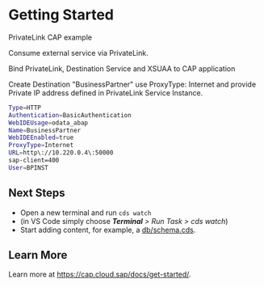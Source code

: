 # Getting Started

PrivateLink CAP example

Consume external service via PrivateLink.

Bind PrivateLink, Destination Service and XSUAA to CAP application

Create Destination "BusinessPartner" use ProxyType: Internet and provide Private IP address defined in PrivateLink Service Instance.

  ```bash
  Type=HTTP
  Authentication=BasicAuthentication
  WebIDEUsage=odata_abap
  Name=BusinessPartner
  WebIDEEnabled=true
  ProxyType=Internet
  URL=http\://10.220.0.4\:50000
  sap-client=400
  User=BPINST
  ```


## Next Steps

- Open a new terminal and run `cds watch` 
- (in VS Code simply choose _**Terminal** > Run Task > cds watch_)
- Start adding content, for example, a [db/schema.cds](db/schema.cds).


## Learn More

Learn more at https://cap.cloud.sap/docs/get-started/.
